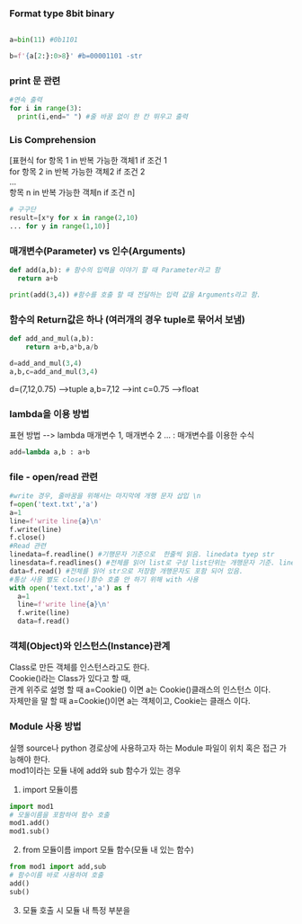 ### Format type 8bit binary

```python

a=bin(11) #0b1101

b=f'{a[2:}:0>8}' #b=00001101 -str

```
### print 문 관련

```python
#연속 출력
for i in range(3):
  print(i,end=" ") #줄 바꿈 없이 한 칸 뛰우고 출력

```

### Lis Comprehension  
[표현식 for 항목 1 in 반복 가능한 객체1 if 조건 1  
        for 항목 2 in 반복 가능한 객체2 if 조건 2  
        ...  
        항목 n in 반복 가능한 객체n if 조건 n]  

```python
# 구구단
result=[x*y for x in range(2,10)
... for y in range(1,10)]
```

### 매개변수(Parameter) vs 인수(Arguments)

```python
def add(a,b): # 함수의 입력을 이야기 할 때 Parameter라고 함
  return a+b

print(add(3,4)) #함수를 호출 할 때 전달하는 입력 값을 Arguments라고 함.
```
### 함수의 Return값은 하나 (여러개의 경우 tuple로 묶어서 보냄)

```python
def add_and_mul(a,b):
    return a+b,a*b,a/b

d=add_and_mul(3,4)
a,b,c=add_and_mul(3,4)
```
d=(7,12,0.75) -->tuple
a,b=7,12 -->int
c=0.75 -->float

### lambda을 이용 방법
표현 방법 --> lambda 매개변수 1, 매개변수 2 ... : 매개변수를 이용한 수식
```python
add=lambda a,b : a+b
```
### file - open/read 관련
```python
#write 경우, 줄바꿈을 위해서는 마지막에 개행 문자 삽입 \n
f=open('text.txt','a')
a=1
line=f'write line{a}\n'
f.write(line)
f.close()
#Read 관련
linedata=f.readline() #기행문자 기준으로  한줄씩 읽음. linedata tyep str
linesdata=f.readlines() #전체를 읽어 list로 구성 list단위는 개행문자 기준. linesdata tyep list
data=f.read() #전체를 읽어 str으로 저장함 개행문자도 포함 되어 있음.
#통상 사용 별도 close()함수 호출 안 하기 위해 with 사용
with open('text.txt','a') as f
  a=1
  line=f'write line{a}\n'
  f.write(line)
  data=f.read()
```
### 객체(Object)와 인스턴스(Instance)관계
Class로 만든 객체를 인스턴스라고도 한다.  
Cookie()라는 Class가 있다고 할 때,  
관계 위주로 설명 할 때 a=Cookie() 이면 a는 Cookie()클래스의 인스턴스 이다.  
자체만을 말 할 때 a=Cookie()이면 a는 객체이고, Cookie는 클래스 이다.

### Module 사용 방법
실행 source나 python 경로상에 사용하고자 하는 Module 파일이 위치 혹은 접근 가능해야 한다.  
mod1이라는 모듈 내에 add와 sub 함수가 있는 경우  
1. import 모듈이름  
```python
import mod1
# 모둘이름을 포함하여 함수 호출
mod1.add() 
mod1.sub()
```
2. from 모듈이름 import 모듈 함수(모듈 내 있는 함수)  
```python
from mod1 import add,sub
# 함수이름 바로 사용하여 호출
add() 
sub()
```

3. 모듈 호출 시 모듈 내 특정 부분을  
